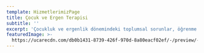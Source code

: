 ```yaml
---
template: HizmetlerimizPage
title: Çocuk ve Ergen Terapisi
subtitle: ''
excerpt: 'Çocukluk ve ergenlik dönemindeki toplumsal sorunlar, öğrenme güçlükleri ve aile içi çatışmalar, ailelerin çocuk ve ergen psikolojisinde uzmanlaşmış bir psikoterapiste yönelmelerinin başlıca sebeplerinden bazılarıdır. Çocuk ve ergen psikoterapisinde ilk değerlendirme zamanında terapist, kullanılacak psikoterapinin türünü belirler.'
featuredImage: >-
  https://ucarecdn.com/db0b1431-8739-426f-970d-8a80eacf02ef/-/preview/-/rotate/270/
---
```


